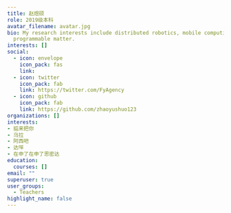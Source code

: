 ```yaml
---
title: 赵煜硕
role: 2019级本科
avatar_filename: avatar.jpg
bio: My research interests include distributed robotics, mobile computing and
  programmable matter.
interests: []
social:
  - icon: envelope
    icon_pack: fas
    link: 
  - icon: twitter
    icon_pack: fab
    link: https://twitter.com/FyAgency
  - icon: github
    icon_pack: fab
    link: https://github.com/zhaoyushuo123
organizations: []
interests:
- 掂来把你
- 乌拉
- 阿西吧
- 达咩
- 在申了在申了思密达
education:
  courses: []
email: ""
superuser: true
user_groups:
  - Teachers
highlight_name: false
---
```

